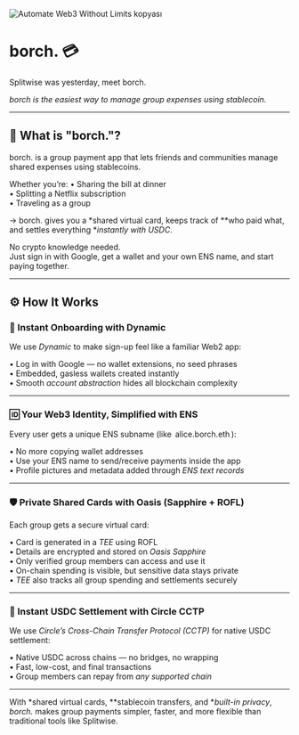 
![Automate Web3 Without Limits kopyası](https://github.com/user-attachments/assets/4d24f799-99b1-4294-848b-c055acb0f755)

# borch. 💳  
Splitwise was yesterday, meet borch.

*borch is the easiest way to manage group expenses using stablecoin.*

---

## 🧾 What is "borch."?

borch. is a group payment app that lets friends and communities manage shared expenses using stablecoins.

Whether you’re:
•⁠  ⁠Sharing the bill at dinner  
•⁠  ⁠Splitting a Netflix subscription  
•⁠  ⁠Traveling as a group  

→ borch. gives you a *shared virtual card, keeps track of **who paid what, and settles everything **instantly with USDC*.

No crypto knowledge needed.  
Just sign in with Google, get a wallet and your own ENS name, and start paying together.

---

## ⚙️ How It Works

### 🚀 Instant Onboarding with Dynamic  
We use *Dynamic* to make sign-up feel like a familiar Web2 app:

•⁠  ⁠Log in with Google — no wallet extensions, no seed phrases  
•⁠  ⁠Embedded, gasless wallets created instantly  
•⁠  ⁠Smooth *account abstraction* hides all blockchain complexity  

---

### 🆔 Your Web3 Identity, Simplified with ENS  
Every user gets a unique ENS subname (like ⁠ alice.borch.eth ⁠):

•⁠  ⁠No more copying wallet addresses  
•⁠  ⁠Use your ENS name to send/receive payments inside the app  
•⁠  ⁠Profile pictures and metadata added through *ENS text records*  

---

### 🛡️ Private Shared Cards with Oasis (Sapphire + ROFL)  
Each group gets a secure virtual card:

•⁠  ⁠Card is generated in a *TEE* using ROFL  
•⁠  ⁠Details are encrypted and stored on *Oasis Sapphire*  
•⁠  ⁠Only verified group members can access and use it  
•⁠  ⁠On-chain spending is visible, but sensitive data stays private  
•⁠  ⁠*TEE* also tracks all group spending and settlements securely  

---

### 💸 Instant USDC Settlement with Circle CCTP  
We use *Circle’s Cross-Chain Transfer Protocol (CCTP)* for native USDC settlement:

•⁠  ⁠Native USDC across chains — no bridges, no wrapping  
•⁠  ⁠Fast, low-cost, and final transactions  
•⁠  ⁠Group members can repay from *any supported chain*

---

With *shared virtual cards, **stablecoin transfers, and **built-in privacy*,  
*borch.* makes group payments simpler, faster, and more flexible than traditional tools like Splitwise.
